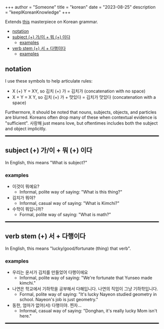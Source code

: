 +++
author = "Someone"
title = "korean"
date = "2023-08-25"
description = "keeplKoreanKnowledge"
+++

Extends [this](http://www.koreangrammaticalforms.com/) masterpiece on Korean grammar.
<!--more-->

- [notation](#notation)
- [subject (+) 가/이 + 뭐 (+) 이다](#subject--가이--뭐--이다)
  - [examples](#examples)
- [verb stem (+) 서 + 다행이다](#verb-stem--서--다행이다)
  - [examples](#examples-1)

## notation

I use these symbols to help articulate rules:
- X (+) Y = XY, so 김치 (+) 가 = 김치가 (concatenation with no space)
- X + Y = X Y, so 김치 (+) 가 + 맛있다 = 김치가 맛있다 (concatenation with a space)

Furthermore, it should be noted that nouns, subjects, objects, and particles are blurred. Koreans often drop many of these when contextual evidence is "sufficient". 사랑해 just means love, but oftentimes includes both the subject and object implicitly.

<hr style="border:1.5px solid black">

## subject (+) 가/이 + 뭐 (+) 이다

In English, this means "What is subject?"

### examples
- 이것이 뭐예요? 
  - Informal, polite way of saying: "What is this thing?"
- 김치가 뭐야?
  - Informal, casual way of saying: "What is Kimchi?"
- 수학이 뭐입니까?
  - Formal, polite way of saying: "What is math?"

<hr style="border:1.5px solid black">

##  verb stem (+) 서 + 다행이다

In English, this means "lucky/good/fortunate (thing) that verb".

### examples
- 우리는 윤서가 김치를 만들었어 다행이에요 
  - Informal, polite way of saying: "We're fortunate that Yunseo made kimchi."
- 나연은 학교에서 기하학을 공부해서 다해입니다. 나연의 직업이 그냥 기하학입니다.
  - Formal, polite way of saying: "It's lucky Nayeon studied geometry in school. Nayeon's job is just geometry."
- 동한, 엄마가 없어(서) 다행이야. 찐자... 
  - Informal, casual way of saying: "Donghan, it's really lucky Mom isn't here." 
<hr style="border:1.5px solid black"> 